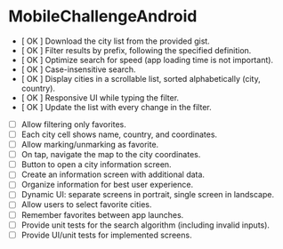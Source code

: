 # MobileChallengeAndroid

- [ OK ] Download the city list from the provided gist.
- [ OK ] Filter results by prefix, following the specified definition.
- [ OK ] Optimize search for speed (app loading time is not important).
- [ OK ] Case-insensitive search.
- [ OK ] Display cities in a scrollable list, sorted alphabetically (city, country).
- [ OK ] Responsive UI while typing the filter.
- [ OK ] Update the list with every change in the filter.
- [ ] Allow filtering only favorites.
- [ ] Each city cell shows name, country, and coordinates.
- [ ] Allow marking/unmarking as favorite.
- [ ] On tap, navigate the map to the city coordinates.
- [ ] Button to open a city information screen.
- [ ] Create an information screen with additional data.
- [ ] Organize information for best user experience.
- [ ] Dynamic UI: separate screens in portrait, single screen in landscape.
- [ ] Allow users to select favorite cities.
- [ ] Remember favorites between app launches.
- [ ] Provide unit tests for the search algorithm (including invalid inputs).
- [ ] Provide UI/unit tests for implemented screens.
